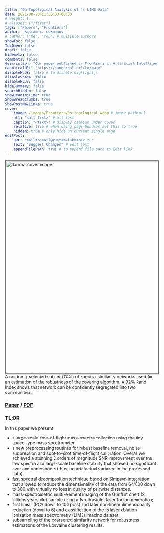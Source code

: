 ```yaml
---
title: "On Topological Analysis of fs-LIMS Data"
date: 2021-08-23T11:30:03+00:00
# weight: 1
# aliases: ["/first"]
tags: ["Papers", "Frontiers"]
author: "Rustam A. Lukmanov"
# author: ["Me", "You"] # multiple authors
showToc: false
TocOpen: false
draft: false
hidemeta: false
comments: false
description: "Our paper published in Frontiers in Artificial Intelligence"
canonicalURL: "https://canonical.url/to/page"
disableHLJS: false # to disable highlightjs
disableShare: false
disableHLJS: false
hideSummary: false
searchHidden: false
ShowReadingTime: true
ShowBreadCrumbs: true
ShowPostNavLinks: true
cover:
    image: /images/Frontiers/On_topological.webp # image path/url
    alt: "<alt text>" # alt text
    caption: "<text>" # display caption under cover
    relative: true # when using page bundles set this to true
    hidden: true # only hide on current single page
editPost:
    URL: "mailto:mail@rustam-lukmanov.ru"
    Text: "Suggest Changes" # edit text
    appendFilePath: true # to append file path to Edit link
---
```


<a  href= https://www.frontiersin.org/articles/10.3389/frai.2021.668163/full><img src='/images/Frontiers/On_topological.webp' alt='Journal cover image' width='700'  padding ='50' align='middle' style="border:3px solid grey"></a>
A randomly selected subset (70%) of spectral similarity networks used for an estimation of the robustness of the covering algorithm. A 92% Rand Index shows that network can be confidently segregated into two communities.

### [Paper](https://www.frontiersin.org/articles/10.3389/frai.2021.668163/full) / [PDF](/PDF/frai-04-668163.pdf)

### TL;DR

In this paper we present:

- a large-scale time-of-flight mass-spectra collection using the tiny space-type mass spectrometer
- a new preprocessing routines for robust baseline removal, noise suppression and spot-to-spot time-of-flight calibration. Overall we achieved a stunning 2 orders of magnitude SNR improvement over the raw spectra and large-scale baseline stability that showed no significant over and undershoots (thus, no artefactual variance in the processed data).
- fast spectral decomposition technique based on Simpson integration that allowed to reduce the dimensionality of the data from 64'000 down to 300 with virtually no loss in quality of pairwise distances.
- mass-spectrometric multi-element imaging of the Gunflint chert (2 billions years old) sample using a fs-ultraviolet laser for ion generation;
- first linear (PCA down to 100 pc's) and later non-linear dimensionality reduction (down to 6) and classification of the fs laser ablation ionization mass spectrometry (LIMS) imaging dataset.
- subsampling of the coarsened similarity network for robustness estimations of the Louvaine clustering results.
